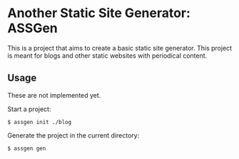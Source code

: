 # Another Static Site Generator: ASSGen

This is a project that aims to create a basic static site generator. This project is meant for blogs and other static websites with periodical content.

## Usage

These are not implemented yet.

Start a project:

```
$ assgen init ./blog
```

Generate the project in the current directory:

```
$ assgen gen
```



